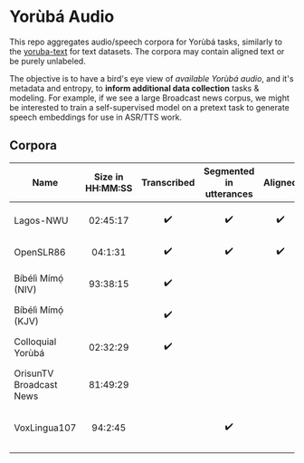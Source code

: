 # Yorùbá Audio

This repo aggregates audio/speech corpora for Yorùbá tasks, similarly to the [yoruba-text](https://github.com/Niger-Volta-LTI/yoruba-text) for text datasets. The corpora may contain aligned text or be purely unlabeled. 

The objective is to have a bird's eye view of _available Yorùbá audio_, and it's metadata and entropy, to **inform additional data collection** tasks & modeling. For example, if we see a large Broadcast news corpus, we might be interested to train a self-supervised model on a pretext task to generate speech embeddings for use in ASR/TTS work.


## Corpora


| Name     |  Size in HH:MM:SS | Transcribed  |  Segmented in utterances  | Aligned | Source |
|----------|:-------:| :-------------:|:------:|:----:|:----:|
| Lagos-NWU |  02:45:17 | ✔️ | ✔️ | ✔️ | [	North-West University](https://repo.sadilar.org/handle/20.500.12185/431)|
| OpenSLR86 | 04:1:31 | ✔️   | ✔️ | ✔️ | [OpenSLR](https://www.openslr.org/86), Google|
| Bíbélì Mímọ́ (NIV) | 93:38:15 | ✔️ | |  | [Biblica Open Bible](https://open.bible/yoruba-audio-bible/)|
| Bíbélì Mímọ́ (KJV) | | ✔️ | | |  [Bible.is](https://github.com/ruohoruotsi/Bible/blob/master/audio/scrape_audio.ipynb)|
| Colloquial Yorùbá | 02:32:29 | ✔️ |  | | [Audio files](https://routledgetextbooks.com/textbooks/colloquial/language/yoruba.php), Textbook|
| OrisunTV Broadcast News | 81:49:29 | | | | Youtube |
| VoxLingua107 | 94:2:45 | | ✔️ | | post-filtered from [Youtube](http://bark.phon.ioc.ee/voxlingua107/) |
